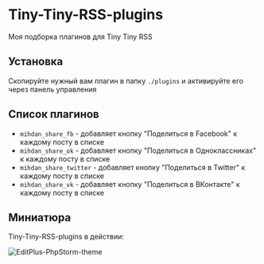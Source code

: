 Tiny-Tiny-RSS-plugins
=====================
Моя подборка плагинов для Tiny Tiny RSS

Установка
---------
Скопируйте нужный вам плагин в папку `./plugins` и активируйте его через панель управления

Список плагинов
---------------

* `mihdan_share_fb` - добавляет кнопку "Поделиться в Facebook" к каждому посту в списке
* `mihdan_share_ok` - добавляет кнопку "Поделиться в Одноклассниках" к каждому посту в списке
* `mihdan_share_twitter` - добавляет кнопку "Поделиться в Twitter" к каждому посту в списке
* `mihdan_share_vk` - добавляет кнопку "Поделиться в ВКонтакте" к каждому посту в списке

Миниатюра
---------
Tiny-Tiny-RSS-plugins в действии:

![EditPlus-PhpStorm-theme](https://raw.github.com/mihdan/Tiny-Tiny-RSS-plugins/master/images/screenshot.png)
